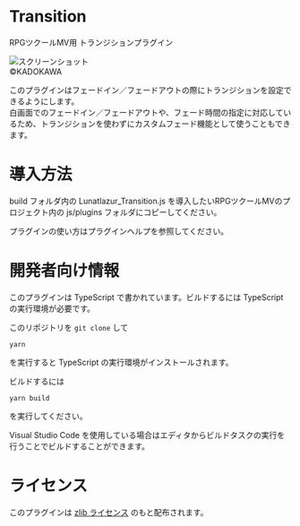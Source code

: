 # Transition
RPGツクールMV用 トランジションプラグイン

![スクリーンショット](./doc/transition.jpg)\
©KADOKAWA

このプラグインはフェードイン／フェードアウトの際にトランジションを設定できるようにします。\
白画面でのフェードイン／フェードアウトや、フェード時間の指定に対応しているため、トランジションを使わずにカスタムフェード機能として使うこともできます。

# 導入方法
build フォルダ内の Lunatlazur_Transition.js を導入したいRPGツクールMVのプロジェクト内の js/plugins フォルダにコピーしてください。

プラグインの使い方はプラグインヘルプを参照してください。

# 開発者向け情報

このプラグインは TypeScript で書かれています。ビルドするには TypeScript の実行環境が必要です。

このリポジトリを `git clone` して

```
yarn
```

を実行すると TypeScript の実行環境がインストールされます。

ビルドするには

```
yarn build
```

を実行してください。

Visual Studio Code を使用している場合はエディタからビルドタスクの実行を行うことでビルドすることができます。

# ライセンス
このプラグインは [zlib ライセンス](LISENCE) のもと配布されます。

[LISENCE]: https://github.com/Lunatlazur/rpgmakermv-plugins/blob/develop/packages/Transition/LISENCE
